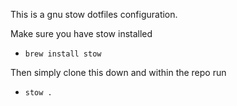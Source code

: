 This is a gnu stow dotfiles configuration.

Make sure you have stow installed
* `brew install stow`

Then simply clone this down and within the repo run
* `stow .`
